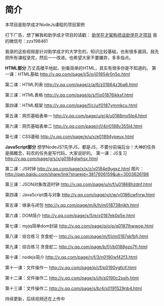 # 简介
本项目是助学成才NodeJs课程的项目案例

打下广告，想了解我和助学成才项目的请戳： [助学在才架构师谈助学在才项目](http://mp.weixin.qq.com/s?__biz=MzAwNDAzODExOA==&mid=401803962&idx=1&sn=41aff29043e37c9c6b8c7b9d86c1147b&scene=23&srcid=0302ct1BtCHge9ym73iEdlaT#rd)
我的微信号：zzx198461

我录的这些视频是针对助学成才的大学生的，知识比较基础，也有很多漏洞，我先把所有课程录完，然后一一改进。也希望大家不要嫌弃，多多指点。

**HTML部分**
万丈高楼平地起，别看简单的HTML，其实有很多你是不知道的。
第一课：HTML基础
http://v.qq.com/page/j/5/o/j01854r0n5o.html

第二课：HTML列表
http://v.qq.com/page/z/a/6/z01864z3ba6.html

第三课：HTML表格
http://v.qq.com/page/p/s/f/p01876ikksf.html

第四课：HTML框架
http://v.qq.com/page/f/c/u/f0187ymmkcu.html

第五课：网页基础表单一
http://v.qq.com/page/u/e/4/u0188mo5le4.html

第六课：网页基础表单二
http://v.qq.com/page/r/l/4/r0188v355l4.html

第七课：CSS基础
http://v.qq.com/page/e/u/x/e01894ypeux.html

**JavaScript部分**
想学NodeJS?先学JS，都是JS，不要分前端后台！大神的任务是搞概念，码农的任务是写代码，大家说好的。
第一课：JS复习
http://v.qq.com/page/g/s/x/g0184glwhsx.html

第二课：JS时钟
http://v.qq.com/page/x/x/z/x0184e9ugxz.html
图片：http://pan.baidu.com/share/link?shareid=3817606159&uk=3003626198

第三课：JSON对象改造时钟
http://v.qq.com/page/u/n/f/u01868hzdnf.html

第四课：JavaScript类与对象
http://v.qq.com/page/y/r/w/y0186cwfnrw.html

第五课：继承与闭包
http://v.qq.com/page/m/k/h/m018738njkh.html

第六课：DOM简介
http://v.qq.com/page/x/5/e/x0187ek0p5e.html

第七课：myjq简单dom封装
http://v.qq.com/page/q/o/p/q0187lhwwop.html

第八课：综合练习 贪食蛇一
http://v.qq.com/page/m/f/j/m0187skfbfj.html

第九课：综合练习 贪食蛇二
http://v.qq.com/page/b/f/j/b0188gzo7fj.html

第十课：nodejs简介
http://v.qq.com/page/n/f/3/n0190wf42f3.html

第十一课：文件操作一
http://v.qq.com/page/p/i/f/p0190ygfcif.html

第十二课：文件操作二
http://v.qq.com/page/s/i/h/s0190c2ssih.html

第十三课：文件操作二
http://v.qq.com/page/s/b/4/s0191529nb4.html

持续更新，后续视频还在上传中

